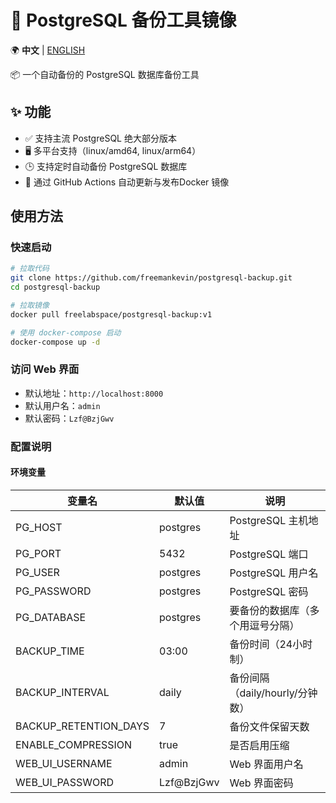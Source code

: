 # 🐘 PostgreSQL 备份工具镜像

🌍 **中文** | [ENGLISH](README_EN.md)

📦 一个自动备份的 PostgreSQL 数据库备份工具


## ✨ 功能
- ✅ 支持主流 PostgreSQL 绝大部分版本
- 🖥️ 多平台支持（linux/amd64, linux/arm64）
- 🕒 支持定时自动备份 PostgreSQL 数据库
- 🔄 通过 GitHub Actions 自动更新与发布Docker 镜像

## 使用方法

### 快速启动
```bash
# 拉取代码
git clone https://github.com/freemankevin/postgresql-backup.git
cd postgresql-backup

# 拉取镜像
docker pull freelabspace/postgresql-backup:v1

# 使用 docker-compose 启动
docker-compose up -d
```

### 访问 Web 界面
- 默认地址：`http://localhost:8000`
- 默认用户名：`admin`
- 默认密码：`Lzf@BzjGwv`

### 配置说明

#### 环境变量
| 变量名 | 默认值 | 说明 |
|--------|--------|------|
| PG_HOST | postgres | PostgreSQL 主机地址 |
| PG_PORT | 5432 | PostgreSQL 端口 |
| PG_USER | postgres | PostgreSQL 用户名 |
| PG_PASSWORD | postgres | PostgreSQL 密码 |
| PG_DATABASE | postgres | 要备份的数据库（多个用逗号分隔） |
| BACKUP_TIME | 03:00 | 备份时间（24小时制） |
| BACKUP_INTERVAL | daily | 备份间隔（daily/hourly/分钟数） |
| BACKUP_RETENTION_DAYS | 7 | 备份文件保留天数 |
| ENABLE_COMPRESSION | true | 是否启用压缩 |
| WEB_UI_USERNAME | admin | Web 界面用户名 |
| WEB_UI_PASSWORD | Lzf@BzjGwv | Web 界面密码 |
